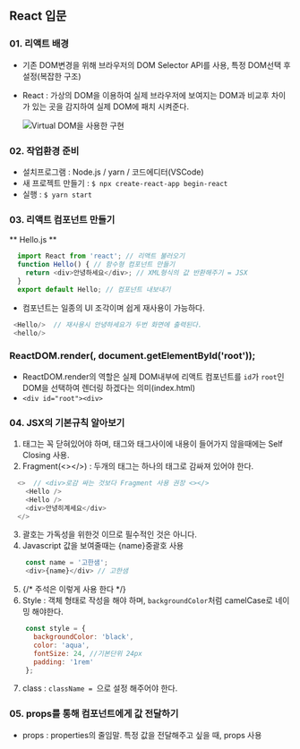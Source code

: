 ## React 입문
### 01. 리액트 배경 

  - 기존 DOM변경을 위해 브라우저의 DOM Selector API를 사용, 특정 DOM선택 후 설정(복잡한 구조)
  - React : 가상의 DOM을 이용하여 실제 브라우저에 보여지는 DOM과 비교후 차이가 있는 곳을 감지하여 실제 DOM에 패치 시켜준다.
  
    ![Virtual DOM을 사용한 구현](../begin-react/src/image/virrualDom.png)



### 02. 작업환경 준비

  - 설치프로그램 : Node.js / yarn / 코드에디터(VSCode) 
  - 새 프로젝트 만들기 : `$ npx create-react-app begin-react`
  - 실행 : `$ yarn start`



### 03. 리액트 컴포넌트 만들기

  \*\* Hello.js \*\* 

  ```javascript
    import React from 'react'; // 리액트 불러오기
    function Hello() { // 함수형 컴포넌트 만들기
      return <div>안녕하세요</div>; // XML형식의 값 반환해주기 = JSX
    }
    export default Hello; // 컴포넌트 내보내기
  ```

  - 컴포넌트는 일종의 UI 조각이며 쉽게 재사용이 가능하다.
  ```javascript
   <Hello/>  // 재사용시 안녕하세요가 두번 화면에 출력된다.
   <hello/>
  ```
  
  ### ReactDOM.render(<App />, document.getElementById('root'));
  - ReactDOM.render의 역할은 실제 DOM내부에 리액트 컴포넌트를 `id`가 `root`인 DOM을 선택하여 렌더링 하겠다는 의미(index.html) 
  - `<div id="root"><div>` 
  

  
### 04. JSX의 기본규칙 알아보기

  1. 태그는 꼭 닫혀있어야 하며, 태그와 태그사이에 내용이 들어가지 않을때에는 Self Closing 사용. 
  2. Fragment(<></>) : 두개의 태그는 하나의 태그로 감싸져 있어야 한다. 
  ```javascript React
    <>  // <div>로감 싸는 것보다 Fragment 사용 권장 <></>
      <Hello />
      <Hello />
      <div>안녕히계세요</div>
    </>
  ```

  3. 괄호는 가독성을 위한것 이므로 필수적인 것은 아니다.
  4. Javascript 값을 보여줄때는 {name}중괄호 사용 
  ```javascript React
      const name = '고한샘';
      <div>{name}</div> // 고한샘
  ```

  5. {/* 주석은 이렇게 사용 한다 */}
  6. Style : 객체 형태로 작성을 해야 하며, `backgroundColor`처럼 camelCase로 네이밍 해야한다.
  ```javascript React
      const style = {
        backgroundColor: 'black',
        color: 'aqua',
        fontSize: 24, //기본단위 24px
        padding: '1rem' 
      };
  ```
  7. class : `className = `으로 설정 해주어야 한다.


  
### 05. props를 통해 컴포넌트에게 값 전달하기

  - props : properties의 줄임말. 특정 값을 전달해주고 싶을 때, props 사용